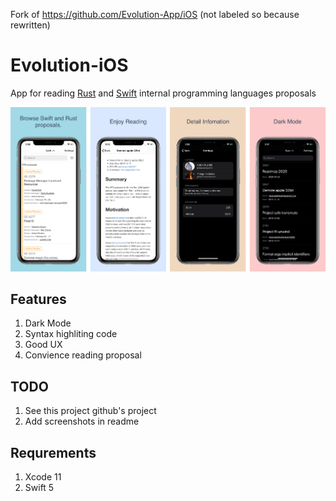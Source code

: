 Fork of https://github.com/Evolution-App/iOS (not labeled so because rewritten)

# Evolution-iOS

App for reading [Rust](https://github.com/rust-lang/rfcs/tree/master/text) and [Swift](https://github.com/apple/swift-evolution/tree/master/proposals) internal programming languages proposals

![Alt text](assets/screens.jpg?raw=true)

## Features

1. Dark Mode
2. Syntax highliting code
3. Good UX
4. Convience reading proposal

## TODO

1. See this project github's project
2. Add screenshots in readme

## Requrements

1. Xcode 11
2. Swift 5
